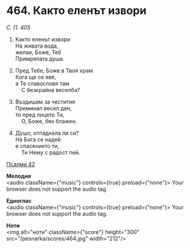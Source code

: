 # 464. Както еленът извори

_С. П. 405_

1. Както еленът извори  
На живата вода,  
желае, Боже, Теб  
    Примрялата душа.  

2. Пред Тебе, Боже в Твоя храм  
Кога ще се явя,  
а Те славословя там  
    С безкрайна веселба?

3. Въздишам за честития  
Преминал весел ден,  
то пред лицето Ти,  
    О, Боже, бях блажен.  

4. Душо, отпаднала ли си?  
На Бога се надей:  
е спасението ти,  
    Ти Нему с радост пей.

[Псалми 42](https://biblia.bg/index.php?k=19&g=42&tr1=1)

**Мелодия**  
<audio className={"music"} controls={true} preload={"none"}>
    <source src="/pesnarka/mp3/464.mp3" type="audio/mpeg"/>
    Your browser does not support the audio tag.
</audio>

**Едноглас**  
<audio className={"music"} controls={true} preload={"none"}>
    <source src="/pesnarka/transp/464.mp3" type="audio/mpeg"/>
    Your browser does not support the audio tag.
</audio>

**Ноти**  
<img alt="ноти" className={"score"} height="300" src="/pesnarka/scores/464.jpg" width="212"/>
